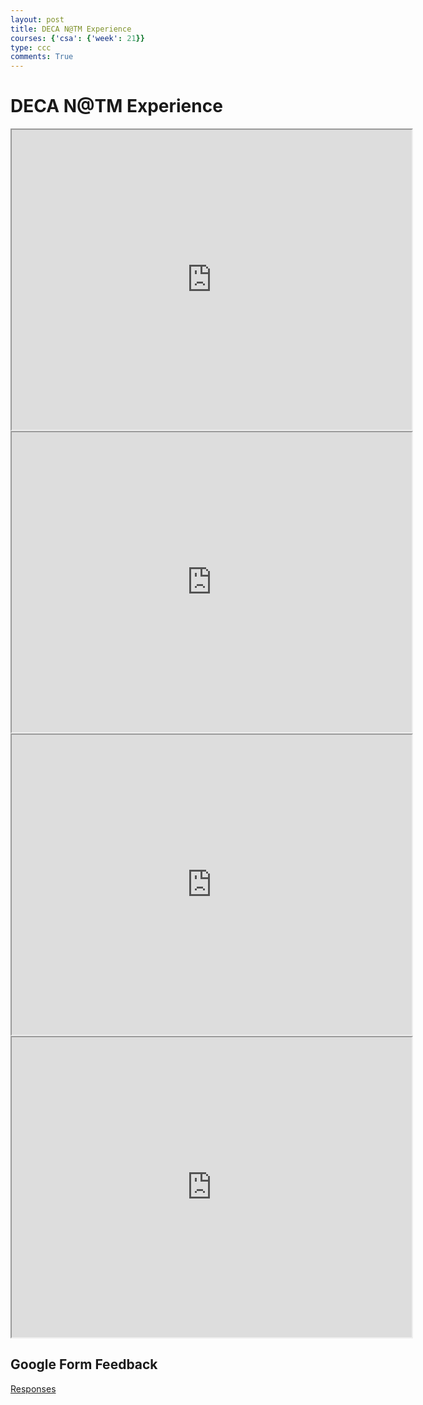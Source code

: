 ```yaml
---
layout: post
title: DECA N@TM Experience 
courses: {'csa': {'week': 21}}
type: ccc
comments: True
---
```


# DECA N@TM Experience 

<iframe src="https://drive.google.com/file/d/1v91H4qdPP9SSHd8qeZAqSLsWVxKVNdDW/preview" width="640" height="480" allow="autoplay"></iframe>

<iframe src="https://drive.google.com/file/d/1uoFL8T_Pq_eeCuDnQPwddLUkSOeR96Bz/preview" width="640" height="480" allow="autoplay"></iframe>

<iframe src="https://drive.google.com/file/d/128w0VQVF8xnTanWFfmVCpCoTIkkuhU6_/preview" width="640" height="480" allow="autoplay"></iframe>

<iframe src="https://drive.google.com/file/d/1tb3NkcKobUumthqYMhP_q4s7oetJ5ftF/preview" width="640" height="480" allow="autoplay"></iframe>

## Google Form Feedback 

[Responses](https://docs.google.com/forms/d/1jnHCv9UdWfSQBG1Fzy-z4MY1vGs6I_YKHYEw2jPePqI/edit#responses)

